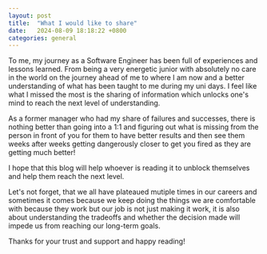 ```yaml
---
layout: post
title:  "What I would like to share"
date:   2024-08-09 18:18:22 +0800
categories: general
---
```

To me, my journey as a Software Engineer has been full of experiences and lessons learned. From being a very energetic junior with absolutely no care in the world
on the journey ahead of me to where I am now and a better understanding of what has been taught to me during my uni days. I feel like what I missed the most is the sharing
of information which unlocks one's mind to reach the next level of understanding. 

As a former manager who had my share of failures and successes, there is nothing better than going into a 1:1 and figuring out what is missing from the person in front of you
for them to have better results and then see them weeks after weeks getting dangerously closer to get you fired as they are getting much better! 

I hope that this blog will help whoever is reading it to unblock themselves and help them reach the next level. 

Let's not forget, that we all have plateaued mutiple times in our careers and sometimes it comes because we keep doing the things we are comfortable with because they work
but our job is not just making it work, it is also about understanding the tradeoffs and whether the decision made will impede us from reaching our long-term goals.

Thanks for your trust and support and happy reading!